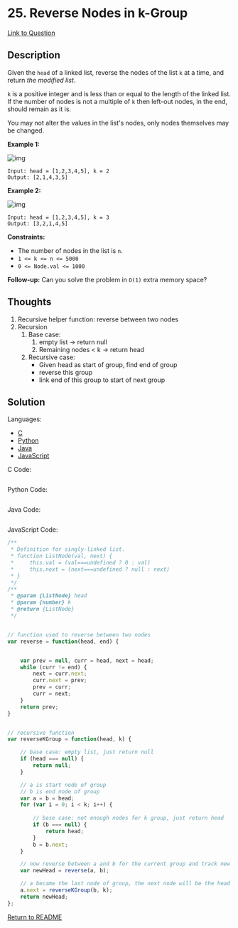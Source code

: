 # 25. Reverse Nodes in k-Group

[Link to Question](https://leetcode.com/problems/reverse-nodes-in-k-group/description/)



## Description

Given the `head` of a linked list, reverse the nodes of the list `k` at a time, and return *the modified list*.

`k` is a positive integer and is less than or equal to the length of the linked list. If the number of nodes is not a multiple of `k` then left-out nodes, in the end, should remain as it is.

You may not alter the values in the list's nodes, only nodes themselves may be changed.

 

**Example 1:**

![img](https://assets.leetcode.com/uploads/2020/10/03/reverse_ex1.jpg)

```
Input: head = [1,2,3,4,5], k = 2
Output: [2,1,4,3,5]
```

**Example 2:**

![img](https://assets.leetcode.com/uploads/2020/10/03/reverse_ex2.jpg)

```
Input: head = [1,2,3,4,5], k = 3
Output: [3,2,1,4,5]
```

 

**Constraints:**

- The number of nodes in the list is `n`.
- `1 <= k <= n <= 5000`
- `0 <= Node.val <= 1000`

 

**Follow-up:** Can you solve the problem in `O(1)` extra memory space?



## Thoughts

1. Recursive helper function: reverse between two nodes
2. Recursion
   1. Base case: 
      1. empty list -> return null	
      2. Remaining nodes < k -> return head
   2. Recursive case:
      - Given head as start of group, find end of group
      - reverse this group
      - link end of this group to start of next group 





## Solution

Languages:

- [C](#C)
- [Python](#python)
- [Java](#java)
- [JavaScript](#JavaScript)

<div id="C"></div>C Code:

```C

```

<div id="python"></div>Python Code:

```python

```

<div id="java"></div>Java Code:

```java

```

<div id="javascript"></div>JavaScript Code:

```javascript
/**
 * Definition for singly-linked list.
 * function ListNode(val, next) {
 *     this.val = (val===undefined ? 0 : val)
 *     this.next = (next===undefined ? null : next)
 * }
 */
/**
 * @param {ListNode} head
 * @param {number} k
 * @return {ListNode}
 */


// function used to reverse between two nodes
var reverse = function(head, end) {


    var prev = null, curr = head, next = head;
    while (curr != end) {
        next = curr.next;
        curr.next = prev;
        prev = curr;
        curr = next;
    }
    return prev;
}


// recursive function
var reverseKGroup = function(head, k) {

    // base case: empty list, just return null
    if (head === null) {
        return null;
    }

    // a is start node of group
    // b is end node of group
    var a = b = head;
    for (var i = 0; i < k; i++) {
        
        // base case: not enough nodes for k group, just return head
        if (b === null) {
            return head;
        }
        b = b.next;
    }

    // now reverse between a and b for the current group and track new head
    var newHead = reverse(a, b);

    // a became the last node of group, the next node will be the head of reversed next group
    a.next = reverseKGroup(b, k);
    return newHead;
};
```

[Return to README](./../README.md)

